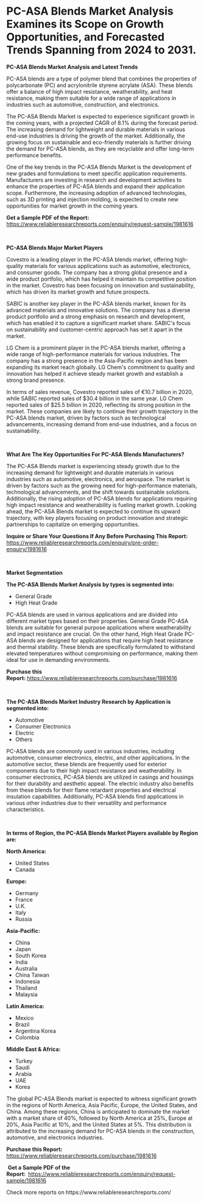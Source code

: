 <p><h1>PC-ASA Blends Market Analysis Examines its Scope on Growth Opportunities, and Forecasted Trends Spanning from 2024 to 2031.</h1></p><p><strong>PC-ASA Blends Market Analysis and Latest Trends</strong></p>
<p><p>PC-ASA blends are a type of polymer blend that combines the properties of polycarbonate (PC) and acrylonitrile styrene acrylate (ASA). These blends offer a balance of high impact resistance, weatherability, and heat resistance, making them suitable for a wide range of applications in industries such as automotive, construction, and electronics.</p><p>The PC-ASA Blends Market is expected to experience significant growth in the coming years, with a projected CAGR of 8.1% during the forecast period. The increasing demand for lightweight and durable materials in various end-use industries is driving the growth of the market. Additionally, the growing focus on sustainable and eco-friendly materials is further driving the demand for PC-ASA blends, as they are recyclable and offer long-term performance benefits.</p><p>One of the key trends in the PC-ASA Blends Market is the development of new grades and formulations to meet specific application requirements. Manufacturers are investing in research and development activities to enhance the properties of PC-ASA blends and expand their application scope. Furthermore, the increasing adoption of advanced technologies, such as 3D printing and injection molding, is expected to create new opportunities for market growth in the coming years.</p></p>
<p><strong>Get a Sample PDF of the Report:&nbsp;</strong> <a href="https://www.reliableresearchreports.com/enquiry/request-sample/1981616">https://www.reliableresearchreports.com/enquiry/request-sample/1981616</a></p>
<p>&nbsp;</p>
<p><strong>PC-ASA Blends Major Market Players</strong></p>
<p><p>Covestro is a leading player in the PC-ASA blends market, offering high-quality materials for various applications such as automotive, electronics, and consumer goods. The company has a strong global presence and a wide product portfolio, which has helped it maintain its competitive position in the market. Covestro has been focusing on innovation and sustainability, which has driven its market growth and future prospects.</p><p>SABIC is another key player in the PC-ASA blends market, known for its advanced materials and innovative solutions. The company has a diverse product portfolio and a strong emphasis on research and development, which has enabled it to capture a significant market share. SABIC's focus on sustainability and customer-centric approach has set it apart in the market.</p><p>LG Chem is a prominent player in the PC-ASA blends market, offering a wide range of high-performance materials for various industries. The company has a strong presence in the Asia-Pacific region and has been expanding its market reach globally. LG Chem's commitment to quality and innovation has helped it achieve steady market growth and establish a strong brand presence.</p><p>In terms of sales revenue, Covestro reported sales of €10.7 billion in 2020, while SABIC reported sales of $30.4 billion in the same year. LG Chem reported sales of $25.5 billion in 2020, reflecting its strong position in the market. These companies are likely to continue their growth trajectory in the PC-ASA blends market, driven by factors such as technological advancements, increasing demand from end-use industries, and a focus on sustainability.</p></p>
<p>&nbsp;</p>
<p><strong>What Are The Key Opportunities For PC-ASA Blends Manufacturers?</strong></p>
<p><p>The PC-ASA Blends market is experiencing steady growth due to the increasing demand for lightweight and durable materials in various industries such as automotive, electronics, and aerospace. The market is driven by factors such as the growing need for high-performance materials, technological advancements, and the shift towards sustainable solutions. Additionally, the rising adoption of PC-ASA blends for applications requiring high impact resistance and weatherability is fueling market growth. Looking ahead, the PC-ASA Blends market is expected to continue its upward trajectory, with key players focusing on product innovation and strategic partnerships to capitalize on emerging opportunities.</p></p>
<p><strong>Inquire or Share Your Questions If Any Before Purchasing This Report:</strong> <a href="https://www.reliableresearchreports.com/enquiry/pre-order-enquiry/1981616">https://www.reliableresearchreports.com/enquiry/pre-order-enquiry/1981616</a></p>
<p>&nbsp;</p>
<p><strong>Market Segmentation</strong></p>
<p><strong>The PC-ASA Blends Market Analysis by types is segmented into:</strong></p>
<p><ul><li>General Grade</li><li>High Heat Grade</li></ul></p>
<p><p>PC-ASA blends are used in various applications and are divided into different market types based on their properties. General Grade PC-ASA blends are suitable for general purpose applications where weatherability and impact resistance are crucial. On the other hand, High Heat Grade PC-ASA blends are designed for applications that require high heat resistance and thermal stability. These blends are specifically formulated to withstand elevated temperatures without compromising on performance, making them ideal for use in demanding environments.</p></p>
<p><strong>Purchase this Report:&nbsp;</strong><a href="https://www.reliableresearchreports.com/purchase/1981616">https://www.reliableresearchreports.com/purchase/1981616</a></p>
<p>&nbsp;</p>
<p><strong>The PC-ASA Blends Market Industry Research by Application is segmented into:</strong></p>
<p><ul><li>Automotive</li><li>Consumer Electronics</li><li>Electric</li><li>Others</li></ul></p>
<p><p>PC-ASA blends are commonly used in various industries, including automotive, consumer electronics, electric, and other applications. In the automotive sector, these blends are frequently used for exterior components due to their high impact resistance and weatherability. In consumer electronics, PC-ASA blends are utilized in casings and housings for their durability and aesthetic appeal. The electric industry also benefits from these blends for their flame retardant properties and electrical insulation capabilities. Additionally, PC-ASA blends find applications in various other industries due to their versatility and performance characteristics.</p></p>
<p>&nbsp;</p>
<p><strong>In terms of Region, the PC-ASA Blends Market Players available by Region are:</strong></p>
<p>
    <p> <strong> North America: </strong>
        <ul>
            <li>United States</li>
            <li>Canada</li>
        </ul>
        </p> 
    <p> <strong> Europe: </strong>
        <ul>
            <li>Germany</li>
            <li>France</li>
            <li>U.K.</li>
            <li>Italy</li>
            <li>Russia</li>
        </ul>
        </p> 
    <p> <strong> Asia-Pacific: </strong>
        <ul>
            <li>China</li>
            <li>Japan</li>
            <li>South Korea</li>
            <li>India</li>
            <li>Australia</li>
            <li>China Taiwan</li>
            <li>Indonesia</li>
            <li>Thailand</li>
            <li>Malaysia</li>
        </ul>
        </p> 
    <p> <strong> Latin America: </strong>
        <ul>
            <li>Mexico</li>
            <li>Brazil</li>
            <li>Argentina Korea</li>
            <li>Colombia</li>
        </ul>
        </p> 
    <p> <strong> Middle East & Africa: </strong>
        <ul>
            <li>Turkey</li>
            <li>Saudi</li>
            <li>Arabia</li>
            <li>UAE</li>
            <li>Korea</li>
        </ul>
    </p>
    </p>
<p><p>The global PC-ASA Blends market is expected to witness significant growth in the regions of North America, Asia Pacific, Europe, the United States, and China. Among these regions, China is anticipated to dominate the market with a market share of 40%, followed by North America at 25%, Europe at 20%, Asia Pacific at 10%, and the United States at 5%. This distribution is attributed to the increasing demand for PC-ASA blends in the construction, automotive, and electronics industries.</p></p>
<p><strong>Purchase this Report: </strong><a href="https://www.reliableresearchreports.com/purchase/1981616">https://www.reliableresearchreports.com/purchase/1981616</a></p>
<p>&nbsp;<strong>Get a Sample PDF of the Report:&nbsp;&nbsp;</strong><a href="https://www.reliableresearchreports.com/enquiry/request-sample/1981616">https://www.reliableresearchreports.com/enquiry/request-sample/1981616</a></p>
<p><strong></strong></p>
<p>Check more reports on https://www.reliableresearchreports.com/</p>